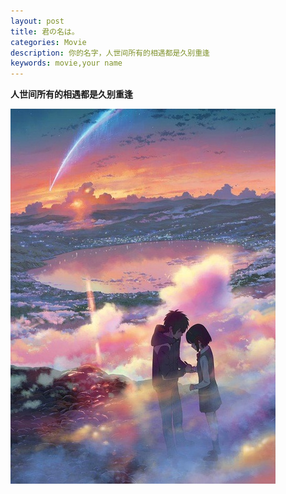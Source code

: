 ```yaml
---
layout: post
title: 君の名は。
categories: Movie
description: 你的名字，人世间所有的相遇都是久别重逢
keywords: movie,your name
---
```


**人世间所有的相遇都是久别重逢**

![movie-your-name-1](/images/posts/movie/your-name-1.png)

